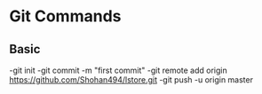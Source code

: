 # Git Commands

## Basic

-git init
-git commit -m "first commit"
-git remote add origin https://github.com/Shohan494/lstore.git
-git push -u origin master



